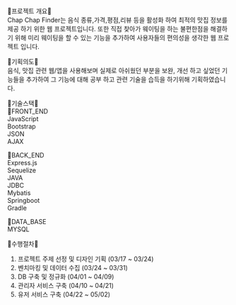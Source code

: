 💫프로젝트 개요💫
<br>
Chap Chap Finder는 음식 종류,가격,평점,리뷰 등을 활성화 하여 최적의 맛집 정보를 제공 하기 위한 웹 프로젝트입니다.
또한 직접 찾아가 웨이팅을 하는 불편한점을 해결하기 위해 미리 웨이팅을 할 수 있는 기능을 추가하여 사용자들의 편의성을 생각한 웹 프로젝트 입니다.




💫기획의도💫
<br>
음식, 맛집 관련 웹/앱을 사용해보며 실제로 아쉬웠던 부분을 보완, 개선 하고 싶었던 기능들을 추가하여 그 기능에 대해 공부 하고 관련 기술을 습득을 하기위해 기획하였습니다.




💫기술스택💫<br>
 💚FRONT_END <br>
 JavaScript <br>
 Bootstrap <br>
 JSON <br>
 AJAX <br>

 💚BACK_END <br>
 Express.js <br>
 Sequelize <br>
 JAVA <br>
 JDBC <br>
 Mybatis <br>
 Springboot <br>
 Gradle <br>

 💚DATA_BASE <br>
 MYSQL <br>




💫수행절차💫 <br>
1. 프로젝트 주제 선정 및 디자인 기획 (03/17 ~ 03/24) <br>
2. 벤치마킹 및 데이터 수집 (03/24 ~ 03/31) <br>
3. DB 구축 및 정규화 (04/01 ~ 04/09) <br>
4. 관리자 서비스 구축 (04/10 ~ 04/21) <br>
5. 유저 서비스 구축 (04/22 ~ 05/02)

